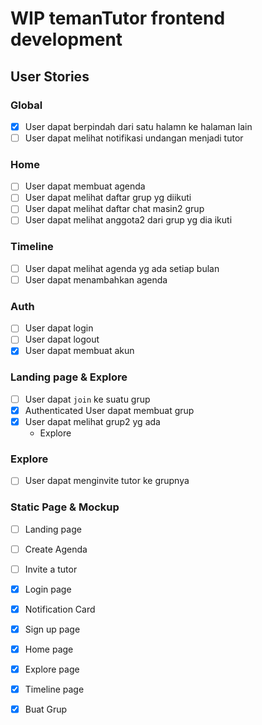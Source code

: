 # WIP temanTutor frontend development

## User Stories
### Global
- [x] User dapat berpindah dari satu halamn ke halaman lain
- [ ] User dapat melihat notifikasi undangan menjadi tutor

### Home
- [ ] User dapat membuat agenda
- [ ] User dapat melihat daftar grup yg diikuti
- [ ] User dapat melihat daftar chat masin2 grup
- [ ] User dapat melihat anggota2 dari grup yg dia ikuti

### Timeline
- [ ] User dapat melihat agenda yg ada setiap bulan
- [ ] User dapat menambahkan agenda

### Auth
- [ ] User dapat login
- [ ] User dapat logout
- [x] User dapat membuat akun

### Landing page & Explore
- [ ] User dapat `join` ke suatu grup
- [x] Authenticated User dapat membuat grup 
- [x] User dapat melihat grup2 yg ada
    - Explore

### Explore
- [ ] User dapat menginvite tutor ke grupnya

### Static Page & Mockup
- [ ] Landing page
- [ ] Create Agenda
- [ ] Invite a tutor
- [x] Login page
- [x] Notification Card
- [x] Sign up page
- [x] Home page
- [X] Explore page
- [x] Timeline page
- [x] Buat Grup

